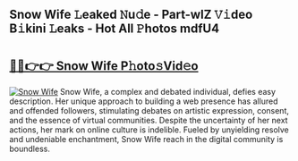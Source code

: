 ## Snow Wife 𝙻eaked 𝙽u𝚍e - Part-wlZ 𝚅𝚒deo B𝚒kini 𝙻eaks - Hot All 𝙿hotos mdfU4

# <h2><a href="http://ld2xucr.urlbe.top/?page=Snow+Wife">🔗🔗👉👉 Snow Wife P𝚑oto𝚜Vid𝚎o</a></h2>

[![Snow Wife](https://i.imgur.com/eBuTRDB.gif)](http://ld2xucr.urlbe.top/?page=Snow+Wife)
Snow Wife, a complex and debated individual, defies easy description. Her unique approach to building a web presence has allured and offended followers, stimulating debates on artistic expression, consent, and the essence of virtual communities. Despite the uncertainty of her next actions, her mark on online culture is indelible. Fueled by unyielding resolve and undeniable enchantment, Snow Wife reach in the digital community is boundless.
